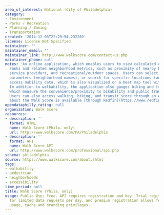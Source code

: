 ```yaml
---
area_of_interest: National (City of Philadelphia)
category:
- Environment
- Parks / Recreation
- Planning / Zoning
- Transportation
created: '2014-12-08T22:29:54.232269'
license: License Not Specified
maintainer: ''
maintainer_email: ''
maintainer_link: http://www.walkscore.com/contact-us.php
maintainer_phone: null
notes: 'An online application, which enables users to view calculated walkability
  ranks and related neighborhood metrics, such as proximity of nearby businesses,
  service providers, and recreational/outdoor spaces. Users can select geographic
  parameters (neighborhood names), or search for specific locations (addresses), to
  access mobility data, which is also visualized on a heat map tool with marked features.
  In addition to walkability, the application also gauges biking and transit scores,
  which measure the convenience/proximity to bikability and public transit opportunities.
  Users can also access walking, biking, and transit score through an API.  More information
  about the Walk Score is available [through Redfin](https://www.redfin.com/how-walk-score-works). '
opendataphilly_rating: null
organization: Walk Score
resources:
- description: ''
  format: HTML
  name: Walk Score (Phila. only)
  url: http://www.walkscore.com/PA/Philadelphia
- description: ''
  format: API
  name: Walk Score API
  url: http://www.walkscore.com/professional/api.php
schema: philadelphia
source: https://www.walkscore.com/about.shtml
tags: 
- walkability
- pedestrian
- neighborhoods
- accessibility
time_period: null
title: Walk Score (Phila. only)
usage: Public Use; Free. API requires registration and key. Trial registration allows
  for limited data requests per day, and premium registration allows for unlimited
  usage, cache and branding privileges.
---
```

